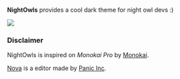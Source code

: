 **NightOwls** provides a cool dark theme for night owl devs :)

![](https://nova.app/images/en/dark/editor.png)

### Disclaimer

NightOwls is inspired on _Monokai Pro_ by [Monokai](https://monokai.pro).

[Nova](https://panic.com/nova) is a editor made by [Panic Inc](https://panic.com).
